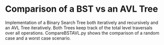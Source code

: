 # Comparison of a BST vs an AVL Tree
Implementation of a Binary Search Tree both iteratively and recursively and an AVL Tree iteratively. Both Trees keep track of the total level traversals over all operations. CompareBSTAVL.py shows the comparison of a random case and a worst case scenario.
